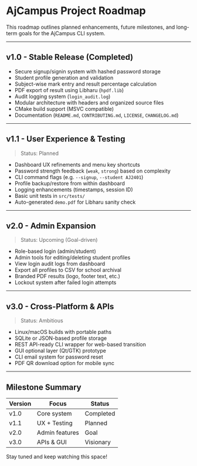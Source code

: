 # AjCampus Project Roadmap

This roadmap outlines planned enhancements, future milestones, and long-term goals for the AjCampus CLI system.

---

## v1.0 - Stable Release (Completed)

- Secure signup/signin system with hashed password storage
- Student profile generation and validation
- Subject-wise mark entry and result percentage calculation
- PDF export of result using Libharu (`hpdf.lib`)
- Audit logging system (`login_audit.log`)
- Modular architecture with headers and organized source files
- CMake build support (MSVC compatible)
- Documentation (`README.md`, `CONTRIBUTING.md`, `LICENSE`, `CHANGELOG.md`)

---

## v1.1 - User Experience & Testing

> Status: Planned

- Dashboard UX refinements and menu key shortcuts
- Password strength feedback (`weak`, `strong`) based on complexity
- CLI command flags (e.g. `--signup`, `--student AJ2401`)
- Profile backup/restore from within dashboard
- Logging enhancements (timestamps, session ID)
- Basic unit tests in `src/tests/`
- Auto-generated `demo.pdf` for Libharu sanity check

---

## v2.0 - Admin Expansion

> Status: Upcoming (Goal-driven)

- Role-based login (admin/student)
- Admin tools for editing/deleting student profiles
- View login audit logs from dashboard
- Export all profiles to CSV for school archival
- Branded PDF results (logo, footer text, etc.)
- Lockout system after failed login attempts

---

## v3.0 - Cross-Platform & APIs

> Status: Ambitious

- Linux/macOS builds with portable paths
- SQLite or JSON-based profile storage
- REST API-ready CLI wrapper for web-based transition
- GUI optional layer (Qt/GTK) prototype
- CLI email system for password reset
- PDF QR download option for mobile sync

---

## Milestone Summary

| Version | Focus           | Status     |
|---------|------------------|------------|
| v1.0    | Core system      | Completed |
| v1.1    | UX + Testing     | Planned |
| v2.0    | Admin features   | Goal     |
| v3.0    | APIs & GUI       | Visionary |

Stay tuned and keep watching this space!
